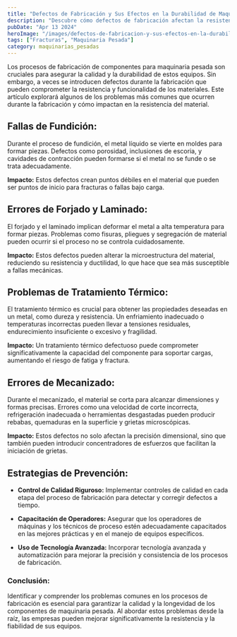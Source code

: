 ```yaml
---
title: "Defectos de Fabricación y Sus Efectos en la Durabilidad de Maquinaria Pesada"
description: "Descubre cómo defectos de fabricación afectan la resistencia del material en maquinaria pesada"
pubDate: "Apr 13 2024"
heroImage: "/images/defectos-de-fabricacion-y-sus-efectos-en-la-durabilidaddde-maquinaria-pesada.webp"
tags: ["Fracturas", "Maquinaria Pesada"]
category: maquinarias_pesadas
---
```


Los procesos de fabricación de componentes para maquinaria pesada son cruciales para asegurar la calidad y la durabilidad de estos equipos. Sin embargo, a veces se introducen defectos durante la fabricación que pueden comprometer la resistencia y funcionalidad de los materiales. Este artículo explorará algunos de los problemas más comunes que ocurren durante la fabricación y cómo impactan en la resistencia del material.

## Fallas de Fundición:

Durante el proceso de fundición, el metal líquido se vierte en moldes para formar piezas. Defectos como porosidad, inclusiones de escoria, y cavidades de contracción pueden formarse si el metal no se funde o se trata adecuadamente.

**Impacto:** Estos defectos crean puntos débiles en el material que pueden ser puntos de inicio para fracturas o fallas bajo carga.

## Errores de Forjado y Laminado:

El forjado y el laminado implican deformar el metal a alta temperatura para formar piezas. Problemas como fisuras, pliegues y segregación de material pueden ocurrir si el proceso no se controla cuidadosamente.

**Impacto:** Estos defectos pueden alterar la microestructura del material, reduciendo su resistencia y ductilidad, lo que hace que sea más susceptible a fallas mecánicas.

## Problemas de Tratamiento Térmico:

El tratamiento térmico es crucial para obtener las propiedades deseadas en un metal, como dureza y resistencia. Un enfriamiento inadecuado o temperaturas incorrectas pueden llevar a tensiones residuales, endurecimiento insuficiente o excesivo y fragilidad.

**Impacto:** Un tratamiento térmico defectuoso puede comprometer significativamente la capacidad del componente para soportar cargas, aumentando el riesgo de fatiga y fractura.

## Errores de Mecanizado:

Durante el mecanizado, el material se corta para alcanzar dimensiones y formas precisas. Errores como una velocidad de corte incorrecta, refrigeración inadecuada o herramientas desgastadas pueden producir rebabas, quemaduras en la superficie y grietas microscópicas.

**Impacto:** Estos defectos no solo afectan la precisión dimensional, sino que también pueden introducir concentradores de esfuerzos que facilitan la iniciación de grietas.

## Estrategias de Prevención:

- **Control de Calidad Riguroso:** Implementar controles de calidad en cada etapa del proceso de fabricación para detectar y corregir defectos a tiempo.

- **Capacitación de Operadores:** Asegurar que los operadores de máquinas y los técnicos de proceso estén adecuadamente capacitados en las mejores prácticas y en el manejo de equipos específicos.
- **Uso de Tecnología Avanzada:** Incorporar tecnología avanzada y automatización para mejorar la precisión y consistencia de los procesos de fabricación.

### Conclusión:

Identificar y comprender los problemas comunes en los procesos de fabricación es esencial para garantizar la calidad y la longevidad de los componentes de maquinaria pesada. Al abordar estos problemas desde la raíz, las empresas pueden mejorar significativamente la resistencia y la fiabilidad de sus equipos.

